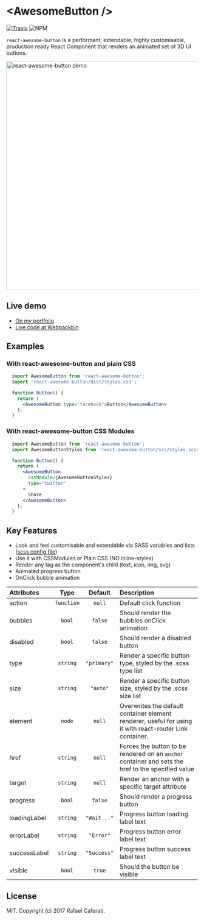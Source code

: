 # &lt;AwesomeButton /&gt;

[![Travis](https://img.shields.io/travis/rcaferati/react-awesome-button/master.svg)](https://travis-ci.org/rcaferati/react-awesome-button) ![NPM](https://img.shields.io/npm/v/react-awesome-button.svg)

`react-awesome-button` is a performant, extendable, highly customisable, production ready React Component that renders an animated set of 3D UI buttons.

<img width="600" alt="react-awesome-button demo" src="https://image.ibb.co/dOzGum/react_awesome_button_demo.gif">

## Live demo

+ <a href="https://caferati.me/demo/react-awesome-button" target="_blank">On my portfolio</a>
+ <a href="https://www.webpackbin.com/bins/-Kod7WV_1sLWnwxPdZJ-" target="_blank">Live code at Webpackbin</a>

## Examples

### With react-awesome-button and plain CSS
```jsx
  import AwesomeButton from 'react-awesome-button';
  import 'react-awesome-button/dist/styles.css';

  function Button() {
    return (
      <AwesomeButton type="facebook">Button</AwesomeButton>
    );
  }
```

### With react-awesome-button CSS Modules
```jsx
  import AwesomeButton from 'react-awesome-button';
  import AwesomeButtonStyles from 'react-awesome-button/src/styles.scss'

  function Button() {
    return (
      <AwesomeButton
        cssModule={AwesomeButtonStyles}
        type="twitter"
      >
        Share
      </AwesomeButton>
    );
  }
```

## Key Features

+ Look and feel customisable and extendable via SASS variables and lists ([scss config file](https://github.com/rcaferati/react-awesome-button/blob/master/src/styles/default.scss))
+ Use it with CSSModules or Plain CSS (NO inline-styles)
+ Render any tag as the component\'s child (text, icon, img, svg)
+ Animated progress button
+ OnClick bubble animation

| Attributes            | Type          | Default     | Description |
| :---------            | :--:          | :-----:     | :----------- |
| action                | `function`    | `null`      | Default click function |
| bubbles               | `bool`        | `false`     | Should render the bubbles onClick animation |
| disabled              | `bool`        | `false`     | Should render a disabled button |
| type                  | `string`      | `"primary"` | Render a specific button type, styled by the .scss type list |
| size                  | `string`      | `"auto"`    | Render a specific button size, styled by the .scss size list |
| element               | `node`        | `null`      | Overwrites the default container element renderer, useful for using it with react-router Link container. |
| href                  | `string`      | `null`      | Forces the button to be rendered on an `anchor` container and sets the href to the specified value |
| target                | `string`      | `null`      | Render an anchor with a specific target attribute |
| progress              | `bool`        | `false`     | Should render a progress button |
| loadingLabel          | `string`      | `"Wait .."` | Progress button loading label text |
| errorLabel            | `string`      | `"Error"`   | Progress button error label text |
| successLabel          | `string`      | `"Success"` | Progress button success label text |
| visible               | `bool`        | `true`      | Should the button be visible |

## License

MIT. Copyright (c) 2017 Rafael Caferati.
